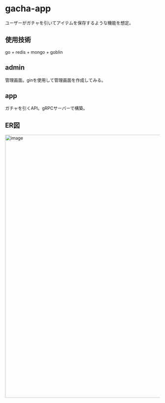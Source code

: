 # gacha-app

ユーザーがガチャを引いてアイテムを保存するような機能を想定。

## 使用技術
go + redis + mongo + goblin

## admin
管理画面。ginを使用して管理画面を作成してみる。

## app
ガチャを引くAPI。gRPCサーバーで構築。

## ER図
<img width="854" alt="image" src="https://user-images.githubusercontent.com/58534052/211817087-b21825a4-ffd3-45bb-94be-a7c3e5e2c237.png">
